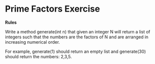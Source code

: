 # Prime Factors Exercise

__Rules__

Write a method generate(int n) that given an integer N will return a list of integers such that the numbers are the
factors of N and are arranged in increasing numerical order.

For example, generate(1) should return an empty list and generate(30) should return the numbers: 2,3,5.
